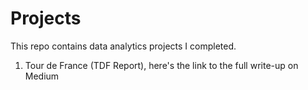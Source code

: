 # Projects
This repo contains data analytics projects I completed.
1. Tour de France (TDF Report), here's the link to the full write-up on Medium
